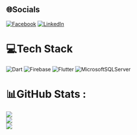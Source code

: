 
## 🌐Socials
[![Facebook](https://img.shields.io/badge/Facebook-%231877F2.svg?logo=Facebook&logoColor=white)](https://facebook.com/https://www.facebook.com/thai.to.202) [![LinkedIn](https://img.shields.io/badge/LinkedIn-%230077B5.svg?logo=linkedin&logoColor=white)](https://linkedin.com/in/https://www.linkedin.com/in/to-vinh-thai-82271b247/) 

# 💻Tech Stack
![Dart](https://img.shields.io/badge/dart-%230175C2.svg?style=plastic&logo=dart&logoColor=white) ![Firebase](https://img.shields.io/badge/firebase-%23039BE5.svg?style=plastic&logo=firebase) ![Flutter](https://img.shields.io/badge/Flutter-%2302569B.svg?style=plastic&logo=Flutter&logoColor=white) ![MicrosoftSQLServer](https://img.shields.io/badge/Microsoft%20SQL%20Sever-CC2927?style=plastic&logo=microsoft%20sql%20server&logoColor=white)
# 📊GitHub Stats :
![](https://github-readme-stats.vercel.app/api?username=thaitotv1998&theme=radical&hide_border=false&include_all_commits=false&count_private=false)<br/>
![](https://github-readme-streak-stats.herokuapp.com/?user=thaitotv1998&theme=radical&hide_border=false)<br/>
![](https://github-readme-stats.vercel.app/api/top-langs/?username=thaitotv1998&theme=radical&hide_border=false&include_all_commits=false&count_private=false&layout=compact)
